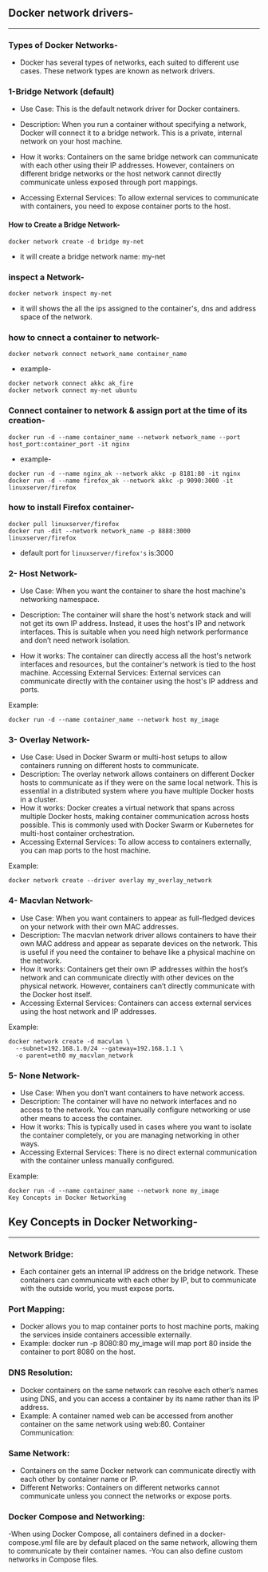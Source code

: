## Docker network drivers-
---
### Types of Docker Networks-
- Docker has several types of networks, each suited to different use cases. These network types are known as network drivers.

### 1-Bridge Network (default)
- Use Case: This is the default network driver for Docker containers.
- Description: When you run a container without specifying a network, Docker will connect it to a bridge network. This is a private, internal network on your host machine.

- How it works: Containers on the same bridge network can communicate with each other using their IP addresses. However, containers on different bridge networks or the host network cannot directly communicate unless exposed through port mappings.

- Accessing External Services: To allow external services to communicate with containers, you need to expose container ports to the host.

#### How to Create a Bridge Network-
```
docker network create -d bridge my-net
```
- it will create a bridge network name: my-net

### inspect a Network-
```
docker network inspect my-net
```
- it will shows the all the ips assigned to the container's, dns and address space of the network.
### how to cnnect a container to network-
```
docker network connect network_name container_name
```
- example-
```
docker network connect akkc ak_fire
docker network connect my-net ubuntu
```
### Connect container to network & assign port at the time of its creation-
```
docker run -d --name container_name --network network_name --port host_port:container_port -it nginx
```
- example-
```
docker run -d --name nginx_ak --network akkc -p 8181:80 -it nginx
docker run -d --name firefox_ak --network akkc -p 9090:3000 -it linuxserver/firefox
```
### how to install Firefox container-
```
docker pull linuxserver/firefox
docker run -dit --network network_name -p 8888:3000 linuxserver/firefox
```
- default port for `linuxserver/firefox's` is:3000


### 2- Host Network-
- Use Case: When you want the container to share the host machine's networking namespace.
- Description: The container will share the host's network stack and will not get its own IP address. Instead, it uses the host's IP and network interfaces. This is suitable when you need high network performance and don’t need network isolation.

- How it works: The container can directly access all the host's network interfaces and resources, but the container's network is tied to the host machine.
 Accessing External Services: External services can communicate directly with the container using the host's IP address and ports.

Example:
```
docker run -d --name container_name --network host my_image
```
### 3- Overlay Network-
- Use Case: Used in Docker Swarm or multi-host setups to allow containers running on different hosts to communicate.
- Description: The overlay network allows containers on different Docker hosts to communicate as if they were on the same local network. This is essential in a distributed system where you have multiple Docker hosts in a cluster.
- How it works: Docker creates a virtual network that spans across multiple Docker hosts, making container communication across hosts possible. This is commonly used with Docker Swarm or Kubernetes for multi-host container orchestration.
- Accessing External Services: To allow access to containers externally, you can map ports to the host machine.

Example:
```
docker network create --driver overlay my_overlay_network
```

### 4- Macvlan Network-
- Use Case: When you want containers to appear as full-fledged devices on your network with their own MAC addresses.
- Description: The macvlan network driver allows containers to have their own MAC address and appear as separate devices on the network. This is useful if you need the container to behave like a physical machine on the network.
- How it works: Containers get their own IP addresses within the host’s network and can communicate directly with other devices on the physical network. However, containers can’t directly communicate with the Docker host itself.
- Accessing External Services: Containers can access external services using the host network and IP addresses.

Example:
```
docker network create -d macvlan \
  --subnet=192.168.1.0/24 --gateway=192.168.1.1 \
  -o parent=eth0 my_macvlan_network
```
### 5- None Network-
- Use Case: When you don’t want containers to have network access.
- Description: The container will have no network interfaces and no access to the network. You can manually configure networking or use other means to access the container.
- How it works: This is typically used in cases where you want to isolate the container completely, or you are managing networking in other ways.
- Accessing External Services: There is no direct external communication with the container unless manually configured.

Example:
```
docker run -d --name container_name --network none my_image
Key Concepts in Docker Networking
```
## Key Concepts in Docker Networking-
---
### Network Bridge:
- Each container gets an internal IP address on the bridge network. These containers can communicate with each other by IP, but to communicate with the outside world, you must expose ports.

### Port Mapping:
- Docker allows you to map container ports to host machine ports, making the services inside containers accessible externally.
- Example: docker run -p 8080:80 my_image will map port 80 inside the container to port 8080 on the host.

### DNS Resolution:
- Docker containers on the same network can resolve each other’s names using DNS, and you can access a container by its name rather than its IP address.
- Example: A container named web can be accessed from another container on the same network using web:80.
Container Communication:

### Same Network: 
- Containers on the same Docker network can communicate directly with each other by container name or IP.
- Different Networks: Containers on different networks cannot communicate unless you connect the networks or expose ports.
### Docker Compose and Networking:
-When using Docker Compose, all containers defined in a docker-compose.yml file are by default placed on the same network, allowing them to communicate by their container names.
-You can also define custom networks in Compose files.


